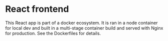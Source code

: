 # React frontend

This React app is part of a docker ecosystem. It is ran in a node container for local dev and built in a multi-stage container build and served with Nginx for production. See the Dockerfiles for details.
